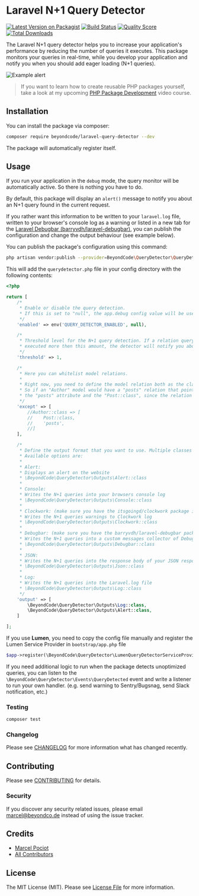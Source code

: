 # Laravel N+1 Query Detector

[![Latest Version on Packagist](https://img.shields.io/packagist/v/beyondcode/laravel-query-detector.svg?style=flat-square)](https://packagist.org/packages/beyondcode/laravel-query-detector)
[![Build Status](https://img.shields.io/travis/beyondcode/laravel-query-detector/master.svg?style=flat-square)](https://travis-ci.org/beyondcode/laravel-query-detector)
[![Quality Score](https://img.shields.io/scrutinizer/g/beyondcode/laravel-query-detector.svg?style=flat-square)](https://scrutinizer-ci.com/g/beyondcode/laravel-query-detector)
[![Total Downloads](https://img.shields.io/packagist/dt/beyondcode/laravel-query-detector.svg?style=flat-square)](https://packagist.org/packages/beyondcode/laravel-query-detector)

The Laravel N+1 query detector helps you to increase your application's performance by reducing the number of queries it executes. This package monitors your queries in real-time, while you develop your application and notify you when you should add eager loading (N+1 queries).

![Example alert](https://beyondco.de/github/n+1/alert.png)

> If you want to learn how to create reusable PHP packages yourself, take a look at my upcoming [PHP Package Development](https://phppackagedevelopment.com) video course.


## Installation

You can install the package via composer:

```bash
composer require beyondcode/laravel-query-detector --dev
```

The package will automatically register itself.

## Usage

If you run your application in the `debug` mode, the query monitor will be automatically active. So there is nothing you have to do.

By default, this package will display an `alert()` message to notify you about an N+1 query found in the current request. 

If you rather want this information to be written to your `laravel.log` file, written to your browser's console log as a warning or listed in a new tab for the [Laravel Debugbar (barryvdh/laravel-debugbar)](https://github.com/barryvdh/laravel-debugbar), you can publish the configuration and change the output behaviour (see example below).

You can publish the package's configuration using this command:

```bash
php artisan vendor:publish --provider=BeyondCode\QueryDetector\QueryDetectorServiceProvider
```

This will add the `querydetector.php` file in your config directory with the following contents:

```php
<?php

return [
    /*
     * Enable or disable the query detection.
     * If this is set to "null", the app.debug config value will be used.
     */
    'enabled' => env('QUERY_DETECTOR_ENABLED', null),

    /*
     * Threshold level for the N+1 query detection. If a relation query will be
     * executed more then this amount, the detector will notify you about it.
     */
    'threshold' => 1,

    /*
     * Here you can whitelist model relations.
     *
     * Right now, you need to define the model relation both as the class name and the attribute name on the model.
     * So if an "Author" model would have a "posts" relation that points to a "Post" class, you need to add both
     * the "posts" attribute and the "Post::class", since the relation can get resolved in multiple ways.
     */
    'except' => [
        //Author::class => [
        //    Post::class,
        //    'posts',
        //]
    ],

    /*
     * Define the output format that you want to use. Multiple classes are supported.
     * Available options are:
     *
     * Alert:
     * Displays an alert on the website
     * \BeyondCode\QueryDetector\Outputs\Alert::class
     *
     * Console:
     * Writes the N+1 queries into your browsers console log
     * \BeyondCode\QueryDetector\Outputs\Console::class
     *
     * Clockwork: (make sure you have the itsgoingd/clockwork package installed)
     * Writes the N+1 queries warnings to Clockwork log
     * \BeyondCode\QueryDetector\Outputs\Clockwork::class
     *
     * Debugbar: (make sure you have the barryvdh/laravel-debugbar package installed)
     * Writes the N+1 queries into a custom messages collector of Debugbar
     * \BeyondCode\QueryDetector\Outputs\Debugbar::class
     *
     * JSON:
     * Writes the N+1 queries into the response body of your JSON responses
     * \BeyondCode\QueryDetector\Outputs\Json::class
     *
     * Log:
     * Writes the N+1 queries into the Laravel.log file
     * \BeyondCode\QueryDetector\Outputs\Log::class
     */
    'output' => [
        \BeyondCode\QueryDetector\Outputs\Log::class,
        \BeyondCode\QueryDetector\Outputs\Alert::class,
    ]

];
```

If you use **Lumen**, you need to copy the config file manually and register the Lumen Service Provider in `bootstrap/app.php` file

```php
$app->register(\BeyondCode\QueryDetector\LumenQueryDetectorServiceProvider::class);
```

If you need additional logic to run when the package detects unoptimized queries, you can listen to the `\BeyondCode\QueryDetector\Events\QueryDetected` event and write a listener to run your own handler. (e.g. send warning to Sentry/Bugsnag, send Slack notification, etc.)

### Testing

``` bash
composer test
```

### Changelog

Please see [CHANGELOG](CHANGELOG.md) for more information what has changed recently.

## Contributing

Please see [CONTRIBUTING](CONTRIBUTING.md) for details.

### Security

If you discover any security related issues, please email marcel@beyondco.de instead of using the issue tracker.

## Credits

- [Marcel Pociot](https://github.com/mpociot)
- [All Contributors](../../contributors)

## License

The MIT License (MIT). Please see [License File](LICENSE.md) for more information.
